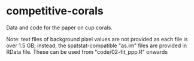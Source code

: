 # competitive-corals

Data and code for the paper on cup corals.

Note: text files of background pixel values are not provided as each file is over 1.5 GB; instead, 
the spatstat-compatible "as.im" files are provided in RData file. These can be used from 
"code/02-fit_ppp.R" onwards